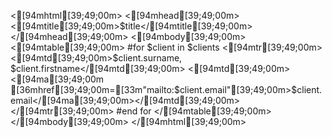 <[94mhtml[39;49;00m>
  <[94mhead[39;49;00m><[94mtitle[39;49;00m>$title</[94mtitle[39;49;00m></[94mhead[39;49;00m>
  <[94mbody[39;49;00m>
    <[94mtable[39;49;00m>
      #for $client in $clients
      <[94mtr[39;49;00m>
        <[94mtd[39;49;00m>$client.surname, $client.firstname</[94mtd[39;49;00m>
        <[94mtd[39;49;00m><[94ma[39;49;00m [36mhref[39;49;00m=[33m"mailto:$client.email"[39;49;00m>$client.email</[94ma[39;49;00m></[94mtd[39;49;00m>
      </[94mtr[39;49;00m>
      #end for
    </[94mtable[39;49;00m>
  </[94mbody[39;49;00m>
</[94mhtml[39;49;00m>

